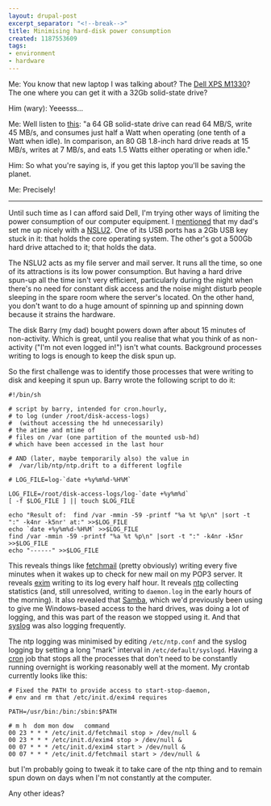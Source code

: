 ```yaml
---
layout: drupal-post
excerpt_separator: "<!--break-->"
title: Minimising hard-disk power consumption
created: 1187553609
tags:
- environment
- hardware
---
```

Me: You know that new laptop I was talking about? The [Dell XPS M1330][10]? The one where you can get it with a 32Gb solid-state drive?

Him (wary): Yeeesss...

Me: Well listen to [this][11]: "a 64 GB solid-state drive can read 64 MB/S, write 45 MB/s, and consumes just half a Watt when operating (one tenth of a Watt when idle). In comparison, an 80 GB 1.8-inch hard drive reads at 15 MB/s, writes at 7 MB/s, and eats 1.5 Watts either operating or when idle."

Him: So what you're saying is, if you get this laptop you'll be saving the planet.

Me: Precisely!

[10]: http://www.dell.com/content/products/productdetails.aspx/xpsnb_m1330 "Dell XPS M1330"
[11]: http://news.digitaltrends.com/news/story/12556/samsung_announces_64_gb_solid_state_drive "Digital Trends: Samsung Announces 64Gb Solid State Drive"

<!--break-->

***

Until such time as I can afford said Dell, I'm trying other ways of limiting the power consumption of our computer equipment. I [mentioned][1] that my dad's set me up nicely with a [NSLU2][2]. One of its USB ports has a 2Gb USB key stuck in it: that holds the core operating system. The other's got a 500Gb hard drive attached to it; that holds the data.

[1]: http://www.jenitennison.com/blog/node/46 "here, a week ago, in 'And she's back'"
[2]: http://en.wikipedia.org/wiki/NSLU2 "Wikipedia: NSLU2"

The NSLU2 acts as my file server and mail server. It runs all the time, so one of its attractions is its low power consumption. But having a hard drive spun-up all the time isn't very efficient, particularly during the night when there's no need for constant disk access and the noise might disturb people sleeping in the spare room where the server's located. On the other hand, you don't want to do a huge amount of spinning up and spinning down because it strains the hardware.

The disk Barry (my dad) bought powers down after about 15 minutes of non-activity. Which is great, until you realise that what you think of as non-activity ("I'm not even logged in!") isn't what counts. Background processes writing to logs is enough to keep the disk spun up.

So the first challenge was to identify those processes that were writing to disk and keeping it spun up. Barry wrote the following script to do it:

    #!/bin/sh
    
    # script by barry, intended for cron.hourly,
    # to log (under /root/disk-access-logs)
    #  (without accessing the hd unnecessarily)
    # the atime and mtime of
    # files on /var (one partition of the mounted usb-hd)
    # which have been accessed in the last hour
    
    # AND (later, maybe temporarily also) the value in 
    #  /var/lib/ntp/ntp.drift to a different logfile
    
    # LOG_FILE=log-`date +%y%m%d-%H%M`

    LOG_FILE=/root/disk-access-logs/log-`date +%y%m%d`
    [ -f $LOG_FILE ] || touch $LOG_FILE

    echo "Result of:  find /var -mmin -59 -printf "%a %t %p\n" |sort -t ":" -k4nr -k5nr' at:" >>$LOG_FILE
    echo `date +%y%m%d-%H%M` >>$LOG_FILE
    find /var -mmin -59 -printf "%a %t %p\n" |sort -t ":" -k4nr -k5nr >>$LOG_FILE
    echo "------" >>$LOG_FILE

This reveals things like [fetchmail][3] (pretty obviously) writing every five minutes when it wakes up to check for new mail on my POP3 server. It reveals [exim][4] writing to its log every half hour. It reveals [ntp][5] collecting statistics (and, still unresolved, writing to `daemon.log` in the early hours of the morning). It also revealed that [Samba][6], which we'd previously been using to give me Windows-based access to the hard drives, was doing a lot of logging, and this was part of the reason we stopped using it. And that [syslog][9] was also logging frequently.

[3]: http://en.wikipedia.org/wiki/Fetchmail "Wikpedia: fetchmail"
[4]: http://en.wikipedia.org/wiki/Exim "Wikipedia: exim"
[5]: http://en.wikipedia.org/wiki/Network_Time_Protocol "Wikipedia: Network Time Protocol"
[6]: http://us3.samba.org/samba/ "Samba website"
[9]: http://en.wikipedia.org/wiki/Syslog "Wikipedia: syslog"

The ntp logging was minimised by editing `/etc/ntp.conf` and the syslog logging by setting a long "mark" interval in `/etc/default/syslogd`. Having a [cron][7] job that stops all the processes that don't need to be constantly running overnight is working reasonably well at the moment. My crontab currently looks like this:

    # Fixed the PATH to provide access to start-stop-daemon, 
    # env and rm that /etc/init.d/exim4 requires
    
    PATH=/usr/bin:/bin:/sbin:$PATH
    
    # m h  dom mon dow   command
    00 23 * * * /etc/init.d/fetchmail stop > /dev/null &
    00 23 * * * /etc/init.d/exim4 stop > /dev/null &
    00 07 * * * /etc/init.d/exim4 start > /dev/null &
    00 07 * * * /etc/init.d/fetchmail start > /dev/null &

but I'm probably going to tweak it to take care of the ntp thing and to remain spun down on days when I'm not constantly at the computer.

[7]: http://en.wikipedia.org/wiki/Cron "Wikipedia: cron"
[8]: http://en.wikipedia.org/wiki/Crontab "Wikipedia: crontab"

Any other ideas?
